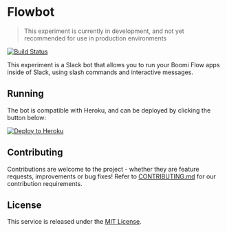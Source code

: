 Flowbot
=======

> This experiment is currently in development, and not yet recommended for use in production environments

[![Build Status](https://travis-ci.org/manywho/experiment-flowbot.svg?branch=develop)](https://travis-ci.org/manywho/experiment-flowbot)

This experiment is a Slack bot that allows you to run your Boomi Flow apps inside of Slack, using slash commands and 
interactive messages.

## Running

The bot is compatible with Heroku, and can be deployed by clicking the button below:

[![Deploy to Heroku](https://www.herokucdn.com/deploy/button.svg)](https://heroku.com/deploy?template=https://github.com/manywho/experiment-flowbot)

## Contributing

Contributions are welcome to the project - whether they are feature requests, improvements or bug fixes! Refer to 
[CONTRIBUTING.md](CONTRIBUTING.md) for our contribution requirements.

## License

This service is released under the [MIT License](https://opensource.org/licenses/MIT).
